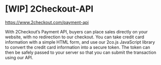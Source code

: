 # [WIP] 2Checkout-API
https://www.2checkout.com/payment-api

With 2Checkout’s Payment API, buyers can place sales directly on your website, with no redirection to our checkout.
You can take credit card information with a simple HTML form, and use our 2co.js JavaScript library to convert the
credit card information into a secure token. The token can then be safely passed to your server so that you can submit
the transaction using our API.
